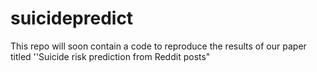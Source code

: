 # suicidepredict
This repo will soon contain a code to reproduce the results of our paper titled ''Suicide risk prediction from Reddit posts"
